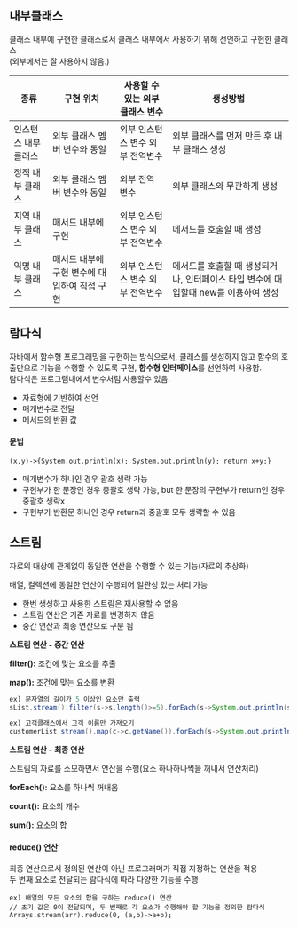 ## 내부클래스
클래스 내부에 구현한 클래스로서 클래스 내부에서 사용하기 위해 선언하고 구현한 클래스   
(외부에서는 잘 사용하지 않음.)

|종류|구현 위치|사용할 수 있는 외부 클래스 변수|생성방법|
|--|--|--|--|
|인스턴스 내부 클래스|외부 클래스 멤버 변수와 동일|외부 인스턴스 변수   외부 전역변수|외부 클래스를 먼저 만든 후 내부 클래스 생성|
|정적 내부 클래스|외부 클래스 멤버 변수와 동일|외부 전역 변수|외부 클래스와 무관하게 생성|
|지역 내부 클래스|매서드 내부에 구현|외부 인스턴스 변수   외부 전역변수|메서드를 호출할 때 생성|
|익명 내부 클래스|매서드 내부에 구현   변수에 대입하여 직접 구현|외부 인스턴스 변수   외부 전역변수|메서드를 호출할 때 생성되거나, 인터페이스 타입 변수에 대입할때 new를 이용하여 생성|


## 람다식
자바에서 함수형 프로그래밍을 구현하는 방식으로서, 클래스를 생성하지 않고 함수의 호출만으로 기능을 수행할 수 있도록 구현, **함수형 인터페이스**를 선언하여 사용함.   
람다식은 프로그램내에서 변수처럼 사용할수 있음.
* 자료형에 기반하여 선언
* 매개변수로 전달
* 메서드의 반환 값

#### 문법
```
(x,y)->{System.out.println(x); System.out.println(y); return x+y;}
```
* 매개변수가 하나인 경우 괄호 생략 가능
* 구현부가 한 문장인 경우 중괄호 생략 가능, but 한 문장의 구현부가 return인 경우 중괄호 생략x
* 구현부가 반환문 하나인 경우 return과 중괄호 모두 생략할 수 있음



## 스트림
자료의 대상에 관계없이 동일한 연산을 수행할  수 있는 기능(자료의 추상화)  

배열, 컬렉션에 동일한 연산이 수행되어 일관성 있는 처리 가능 

* 한번 생성하고 사용한 스트림은 재사용할 수 없음   
* 스트림 연산은 기존 자료를 변경하지 않음   
* 중간 연산과 최종 연산으로 구분 됨   



**스트림 연산 - 중간 연산**

**filter():** 조건에 맞는 요소를 추출

**map():** 조건에 맞는 요소를 변환

```java
ex) 문자열의 길이가 5 이상인 요소만 출력
sList.stream().filter(s->s.length()>=5).forEach(s->System.out.println(s));

ex) 고객클래스에서 고객 이름만 가져오기
customerList.stream().map(c->c.getName()).forEach(s->System.out.println(s));
```



**스트림 연산 - 최종 연산**

스트림의 자료를 소모하면서 연산을 수행(요소 하나하나씩을 꺼내서 연산처리)

**forEach():**  요소를 하나씩 꺼내옴

**count():** 요소의 개수

**sum():** 요소의 합



#### reduce() 연산
최종 연산으로서 정의된 연산이 아닌 프로그래머가 직접 지정하는 연산을 적용   
두 번째 요소로 전달되는 람다식에 따라 다양한 기능을 수행
```
ex) 배열의 모든 요소의 합을 구하는 reduce() 연산
// 초기 값은 0이 전달되며, 두 번째로 각 요소가 수행해야 할 기능을 정의한 람다식
Arrays.stream(arr).reduce(0, (a,b)->a+b);

```